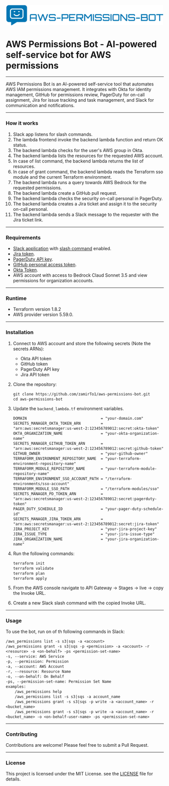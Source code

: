 <div align="center">
<img src="images/img.png" width="500">
</div>

# AWS Permissions Bot - AI-powered self-service bot for AWS permissions

---

AWS Permissions Bot is an AI-powered self-service tool that automates AWS IAM permissions management. It integrates with Okta for identity management, GitHub for permissions review, PagerDuty for on-call assignment, Jira for issue tracking and task management, and Slack for communication and notifications.

--- 
### How it works

1. Slack app listens for slash commands.
2. The lambda frontend invoke the backend lambda function and return OK status. 
3. The backend lambda checks for the user's AWS group in Okta. 
4. The backend lambda lists the resources for the requested AWS account.
5. In case of list command, the backend lambda returns the list of resources. 
6. In case of grant command, the backend lambda reads the Terraform sso module and the current Terraform environment. 
7. The backend lambda runs a query towards AWS Bedrock for the requested permissions. 
8. The backend lambda create a GitHub pull request.
9. The backend lambda checks the security on-call personal in PagerDuty.
10. The backend lambda creates a Jira ticket and assign it to the security on-call personal.
11. The backend lambda sends a Slack message to the requester with the Jira ticket link.

---

### Requirements

- [Slack application](https://api.slack.com/quickstart) with [slash command](https://api.slack.com/interactivity/slash-commands) enabled.
- [Jira token](https://support.atlassian.com/atlassian-account/docs/manage-api-tokens-for-your-atlassian-account/).
- [PagerDuty API key](https://support.pagerduty.com/docs/generating-api-keys).
- [GitHub personal access token](https://docs.github.com/en/authentication/keeping-your-account-and-data-secure/managing-your-personal-access-tokens#creating-a-fine-grained-personal-access-token).
- [Okta Token](https://developer.okta.com/docs/guides/create-an-api-token/main/).
- AWS account with access to Bedrock Claud Sonnet 3.5 and view permissions for organization accounts.

---

### Runtime 
- Terraform version 1.8.2 
- AWS provider version 5.59.0.

---

### Installation

1. Connect to AWS account and store the following secrets (Note the secrets ARNs):
   - Okta API token
   - GitHub token
   - PagerDuty API key
   - Jira API token


2. Clone the repository:
   ```
   git clone https://github.com/zamirTo1/aws-permissions-bot.git
   cd aws-permissions-bot
   ```
3. Update the `backend_lambda.tf` environment variables.
   ```
   DOMAIN                                 = "your-domain.com"
   SECRETS_MANAGER_OKTA_TOKEN_ARN         = "arn:aws:secretsmanager:us-west-2:123456789012:secret:okta-token"
   OKTA_ORGANIZATION_NAME                 = "your-okta-organization-name"
   SECRETS_MANAGER_GITHUB_TOKEN_ARN       = "arn:aws:secretsmanager:us-west-2:123456789012:secret:github-token"
   GITHUB_OWNER                           = "your-github-owner"
   TERRAFORM_ENVIRONMENT_REPOSITORY_NAME  = "your-terraform-environment-repository-name"
   TERRAFORM_MODULE_REPOSITORY_NAME       = "your-terraform-module-repository-name"
   TERRAFORM_ENVIRONMENT_SSO_ACCOUNT_PATH = "/terraform-environments/sso-account"
   TERRAFORM_MODULE_SSO_PATH              = "/terraform-modules/sso"
   SECRETS_MANAGER_PD_TOKEN_ARN           = "arn:aws:secretsmanager:us-west-2:123456789012:secret:pagerduty-token"
   PAGER_DUTY_SCHEDULE_ID                 = "your-pager-duty-schedule-id"
   SECRETS_MANAGER_JIRA_TOKEN_ARN         = "arn:aws:secretsmanager:us-west-2:123456789012:secret:jira-token"
   JIRA_PROJECT_KEY                       = "your-jira-project-key"
   JIRA_ISSUE_TYPE                        = "your-jira-issue-type"
   JIRA_ORGANIZATION_NAME                 = "your-jira-organization-name"
   ```

4. Run the following commands:
   ```
   terraform init
   terraform validate
   terraform plan
   terraform apply
   ```
5. From the AWS console navigate to API Gateway -> Stages -> live -> copy the Invoke URL.
6. Create a new Slack slash command with the copied Invoke URL.

---

### Usage

To use the bot, run on of th following commands in Slack:
```
/aws_permissions list -s s3|sqs -a <account>
/aws_permissions grant -s s3|sqs -p <permission> -a <account> -r <resource> -o <on-behalf> -ps <permission-set-name>
-s, --service: AWS Service
-p, --permission: Permission
-a, --account: AWS Account
-r, --resource: Resource Name
-o, --on-behalf: On Behalf
-ps, --permission-set-name: Permission Set Name
examples:
    /aws_permissions help
    /aws_permissions list -s s3|sqs -a account_name
    /aws_permissions grant -s s3|sqs -p write -a <account_name> -r <bucket_name>
    /aws_permissions grant -s s3|sqs -p write -a <account_name> -r <bucket_name> -o <on-behalf-user-name> -ps <permission-set-name>
```

---

### Contributing

Contributions are welcome! Please feel free to submit a Pull Request.

---

### License

This project is licensed under the MIT License. see the [LICENSE](LICENSE) file for details.
